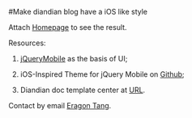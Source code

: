 #Make diandian blog have a iOS like style


Attach [Homepage](http://yftang.diandian.com) to see the result.

Resources:

1. [jQueryMobile](http://jquerymobile.com) as the basis of UI;

2. iOS-Inspired Theme for jQuery Mobile on [Github](https://github.com/taitems/iOS-Inspired-jQuery-Mobile-Theme);

3. Diandian doc template center at [URL](http://doc.diandian.com/template/introduce/).


Contact by email [Eragon Tang](mailto:tangyifei.tang@gmail.com).
